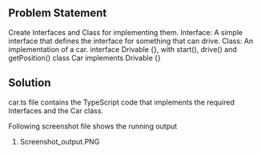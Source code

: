## Problem Statement
Create Interfaces and Class for implementing them.
Interface: A simple interface that defines the interface for something that can
drive.
Class: An implementation of a car.
interface Drivable {}, with start(), drive() and getPosition()
class Car implements Drivable {}

## Solution
car.ts file contains the TypeScript code that implements the required Interfaces and the Car class.

Following screenshot file shows the running output
1. Screenshot_output.PNG

